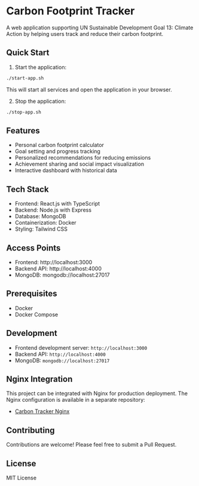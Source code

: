 # Carbon Footprint Tracker

A web application supporting UN Sustainable Development Goal 13: Climate Action by helping users track and reduce their carbon footprint.

## Quick Start

1. Start the application:
```bash
./start-app.sh
```
This will start all services and open the application in your browser.

2. Stop the application:
```bash
./stop-app.sh
```

## Features

- Personal carbon footprint calculator
- Goal setting and progress tracking
- Personalized recommendations for reducing emissions
- Achievement sharing and social impact visualization
- Interactive dashboard with historical data

## Tech Stack

- Frontend: React.js with TypeScript
- Backend: Node.js with Express
- Database: MongoDB
- Containerization: Docker
- Styling: Tailwind CSS

## Access Points

- Frontend: http://localhost:3000
- Backend API: http://localhost:4000
- MongoDB: mongodb://localhost:27017

## Prerequisites

- Docker
- Docker Compose

## Development

- Frontend development server: `http://localhost:3000`
- Backend API: `http://localhost:4000`
- MongoDB: `mongodb://localhost:27017`

## Nginx Integration

This project can be integrated with Nginx for production deployment. The Nginx configuration is available in a separate repository:

- [Carbon Tracker Nginx](https://github.com/yourusername/carbon-tracker-nginx)

## Contributing

Contributions are welcome! Please feel free to submit a Pull Request.

## License

MIT License 